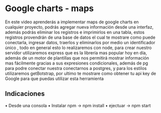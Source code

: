 # Google charts - maps

En este video aprenderás a implementar maps de google charts en cualquier proyecto, podrás agregar nueva información desde una interfaz, además podrás eliminar los registros e imprimirlos en una tabla, estos registros provendrán de una base de datos el cual te mostrare como puede conectarla, ingresar datos, traerlos y eliminarlos por medio un identificador único , todo en general esto lo realizaremos con node, para crear nuestro servidor utilizaremos express que es la librería mas popular hoy en día, además de un motor de plantillas que nos permitirá mostrar información mas fácilmente gracias a sus expresiones condicionales, además de pg para podre conectar nuestra conectarnos a postgres, y para los estilos utilizaremos getBotstrap, por ultimo te mostrare como obtener tu api key de Google para que puedas utilizar esta herramienta

## Indicaciones

• Desde una consola
• Instalar npm -> npm install
• ejectuar -> npm start
